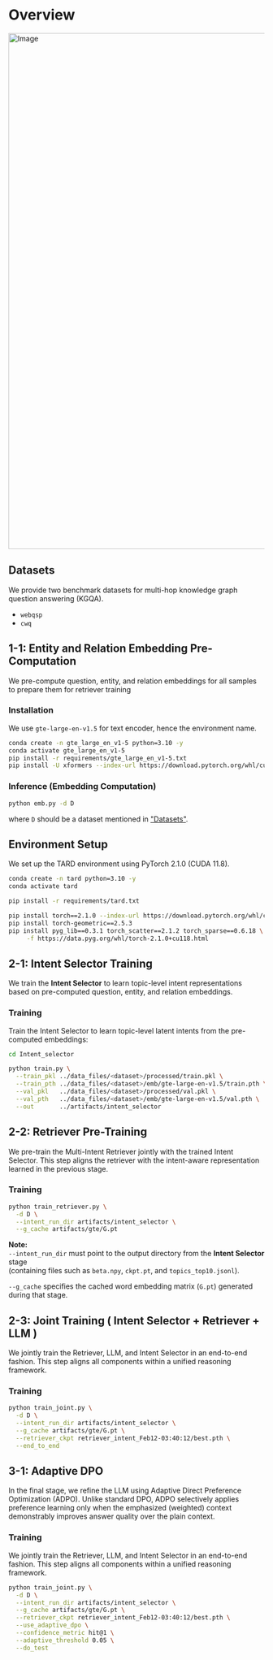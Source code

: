 


# Overview
<img width="2050" height="1016" alt="Image" src="https://github.com/user-attachments/assets/8d3870e2-e67f-4b74-9835-b83d4a5bd594" />



## Datasets

We provide two benchmark datasets for multi-hop knowledge graph question answering (KGQA).

- `webqsp`
- `cwq`

## 1-1: Entity and Relation Embedding Pre-Computation

We pre-compute question, entity, and relation embeddings for all samples to prepare them for retriever training

### Installation

We use `gte-large-en-v1.5` for text encoder, hence the environment name.

```bash
conda create -n gte_large_en_v1-5 python=3.10 -y
conda activate gte_large_en_v1-5
pip install -r requirements/gte_large_en_v1-5.txt
pip install -U xformers --index-url https://download.pytorch.org/whl/cu118
```

### Inference (Embedding Computation)

```bash
python emb.py -d D
```
where `D` should be a dataset mentioned in ["Datasets"](#datasets).



## Environment Setup

We set up the TARD environment using PyTorch 2.1.0 (CUDA 11.8).

```bash
conda create -n tard python=3.10 -y
conda activate tard

pip install -r requirements/tard.txt

pip install torch==2.1.0 --index-url https://download.pytorch.org/whl/cu118
pip install torch-geometric==2.5.3
pip install pyg_lib==0.3.1 torch_scatter==2.1.2 torch_sparse==0.6.18 \
     -f https://data.pyg.org/whl/torch-2.1.0+cu118.html

```

## 2-1: Intent Selector Training

We train the **Intent Selector** to learn topic-level intent representations based on pre-computed question, entity, and relation embeddings.


### Training

Train the Intent Selector to learn topic-level latent intents from the pre-computed embeddings:

```bash
cd Intent_selector

python train.py \
  --train_pkl ../data_files/<dataset>/processed/train.pkl \
  --train_pth ../data_files/<dataset>/emb/gte-large-en-v1.5/train.pth \
  --val_pkl   ../data_files/<dataset>/processed/val.pkl \
  --val_pth   ../data_files/<dataset>/emb/gte-large-en-v1.5/val.pth \
  --out       ../artifacts/intent_selector
```

## 2-2: Retriever Pre-Training

We pre-train the Multi-Intent Retriever jointly with the trained Intent Selector.
This step aligns the retriever with the intent-aware representation learned in the previous stage.

### Training

```bash
python train_retriever.py \
  -d D \
  --intent_run_dir artifacts/intent_selector \
  --g_cache artifacts/gte/G.pt
```

**Note:**  
`--intent_run_dir` must point to the output directory from the **Intent Selector** stage  
(containing files such as `beta.npy`, `ckpt.pt`, and `topics_top10.jsonl`).  
 
`--g_cache` specifies the cached word embedding matrix (`G.pt`) generated during that stage.

## 2-3: Joint Training ( Intent Selector + Retriever + LLM )

We jointly train the Retriever, LLM, and Intent Selector in an end-to-end fashion.
This step aligns all components within a unified reasoning framework.

### Training

```bash
python train_joint.py \
  -d D \
  --intent_run_dir artifacts/intent_selector \
  --g_cache artifacts/gte/G.pt \
  --retriever_ckpt retriever_intent_Feb12-03:40:12/best.pth \
  --end_to_end
```

## 3-1: Adaptive DPO

In the final stage, we refine the LLM using Adaptive Direct Preference Optimization (ADPO).
Unlike standard DPO, ADPO selectively applies preference learning only when the emphasized (weighted) context demonstrably improves answer quality over the plain context.

### Training

We jointly train the Retriever, LLM, and Intent Selector in an end-to-end fashion.
This step aligns all components within a unified reasoning framework.

```bash
python train_joint.py \
  -d D \
  --intent_run_dir artifacts/intent_selector \
  --g_cache artifacts/gte/G.pt \
  --retriever_ckpt retriever_intent_Feb12-03:40:12/best.pth \
  --use_adaptive_dpo \
  --confidence_metric hit@1 \
  --adaptive_threshold 0.05 \
  --do_test
```

